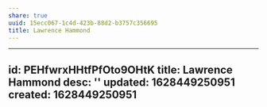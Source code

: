 ```yaml
---
share: true
uuid: 15ecc067-1c4d-423b-88d2-b3757c356695
title: Lawrence Hammond
---
```

---
id: PEHfwrxHHtfPfOto9OHtK
title: Lawrence Hammond
desc: ''
updated: 1628449250951
created: 1628449250951
---